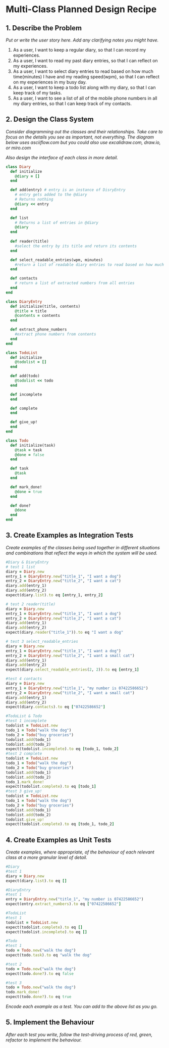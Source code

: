 # Multi-Class Planned Design Recipe

## 1. Describe the Problem

_Put or write the user story here. Add any clarifying notes you might have._
1. As a user, I want to keep a regular diary, so that I can record my experiences.
2. As a user, I want to read my past diary entries, so that I can reflect on my experiences.
3. As a user, I want to select diary entries to read based on how much time(minutes) I have and my reading speed(wpm), so that I can reflect on my experiences in my busy day.
4. As a user, I want to keep a todo list along with my diary, so that I can keep track of my tasks.
5. As a user, I want to see a list of all of the mobile phone numbers in all my diary entries, so that I can keep track of my contacts.

## 2. Design the Class System

_Consider diagramming out the classes and their relationships. Take care to
focus on the details you see as important, not everything. The diagram below
uses asciiflow.com but you could also use excalidraw.com, draw.io, or miro.com_

_Also design the interface of each class in more detail._

```ruby
class Diary
  def initialize
    @diary = []
  end

  def add(entry) # entry is an instance of DisryEntry
    # entry gets added to the @diary
    # Returns nothing
    @diary << entry
  end

  def list
    # Returns a list of entries in @diary
    @diary
  end
  
  def reader(title)
    #select the entry by its title and return its contents
  end

  def select_readable_entries(wpm, minutes)
    #return a list of readable diary entries to read based on how much time(minutes) I have and my reading speed(wpm)
  end

  def contacts
    # return a list of extracted numbers from all entries
  end
end

class DiaryEntry
  def initialize(title, contents)
    @title = title
    @contents = contents
  end

  def extract_phone_numbers
    #extract phone numbers from contents
  end 
end

class TodoList
  def initialize
    @todolist = []
  end

  def add(todo)
    @todolist << todo
  end

  def incomplete
  end

  def complete
  end

  def give_up!
  end
end

class Todo
  def initialize(task)
    @task = task
    @done = false
  end

  def task
    @task
  end

  def mark_done!
    @done = true
  end

  def done?
    @done
  end
end
```

## 3. Create Examples as Integration Tests

_Create examples of the classes being used together in different situations and
combinations that reflect the ways in which the system will be used._

```ruby
#Diary & DiaryEntry
# test 1 list
diary = Diary.new
entry_1 = DiaryEntry.new("title_1", "I want a dog")
entry_2 = DiaryEntry.new("title_2", "I want a cat")
diary.add(entry_1)
diary.add(entry_2)
expect(diary.list).to eq [entry_1, entry_2]

# test 2 reader(title)
diary = Diary.new
entry_1 = DiaryEntry.new("title_1", "I want a dog")
entry_2 = DiaryEntry.new("title_2", "I want a cat")
diary.add(entry_1)
diary.add(entry_2)
expect(diary.reader("title_1")).to eq "I want a dog"

# test 3 select_readable_entries
diary = Diary.new
entry_1 = DiaryEntry.new("title_1", "I want a dog")
entry_2 = DiaryEntry.new("title_2", "I want a small cat")
diary.add(entry_1)
diary.add(entry_2)
expect(diary.select_readable_entries(2, 2)).to eq [entry_1]

#test 4 contacts
diary = Diary.new
entry_1 = DiaryEntry.new("title_1", "my number is 07422586652")
entry_2 = DiaryEntry.new("title_2", "I want a small cat")
diary.add(entry_1)
diary.add(entry_2)
expect(diary.contacts).to eq ["07422586652"]

#TodoList & Todo
#test 1 incomplete
todolist = TodoList.new
todo_1 = Todo("walk the dog")
todo_2 = Todo("buy groceries")
todolist.add(todo_1)
todolist.add(todo_2)
expect(todolist.incomplete).to eq [todo_1, todo_2]
#test 2 complete
todolist = TodoList.new
todo_1 = Todo("walk the dog")
todo_2 = Todo("buy groceries")
todolist.add(todo_1)
todolist.add(todo_2)
todo_1.mark_done!
expect(todolist.complete).to eq [todo_1]
#test 3 give_up!
todolist = TodoList.new
todo_1 = Todo("walk the dog")
todo_2 = Todo("buy groceries")
todolist.add(todo_1)
todolist.add(todo_2)
todolist.give_up!
expect(todolist.complete).to eq [todo_1, todo_2]
```

## 4. Create Examples as Unit Tests

_Create examples, where appropriate, of the behaviour of each relevant class at
a more granular level of detail._

```ruby
#Diary
#test 1
diary = Diary.new
expect(diary.list).to eq []

#DiaryEntry
#test 1
entry = DiaryEntry.new("title_1", "my number is 07422586652")
expect(entry.extract_numbers).to eq ["07422586652"]

#TodoList
#test 1
todolist = TodoList.new
expect(todolist.complete).to eq []
expect(todolist.incomplete).to eq []

#Todo
#test 1
todo = Todo.new("walk the dog")
expect(todo.task).to eq "walk the dog"

#test 2
todo = Todo.new("walk the dog")
expect(todo.done?).to eq false

#test 3
todo = Todo.new("walk the dog")
todo.mark_done!
expect(todo.done?).to eq true
```

_Encode each example as a test. You can add to the above list as you go._

## 5. Implement the Behaviour

_After each test you write, follow the test-driving process of red, green,
refactor to implement the behaviour._